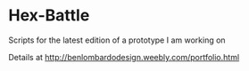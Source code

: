 
# Hex-Battle
Scripts for the latest edition of a prototype I am working on

Details at http://benlombardodesign.weebly.com/portfolio.html
